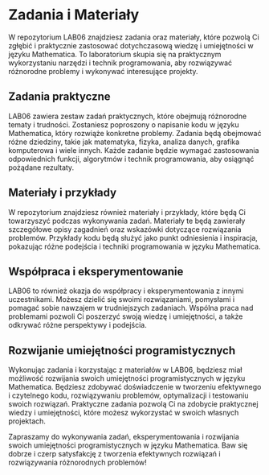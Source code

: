 # Zadania i Materiały

W repozytorium LAB06 znajdziesz zadania oraz materiały, które pozwolą Ci zgłębić i praktycznie zastosować dotychczasową wiedzę i umiejętności w języku Mathematica. To laboratorium skupia się na praktycznym wykorzystaniu narzędzi i technik programowania, aby rozwiązywać różnorodne problemy i wykonywać interesujące projekty.

## Zadania praktyczne
LAB06 zawiera zestaw zadań praktycznych, które obejmują różnorodne tematy i trudności. Zostaniesz poproszony o napisanie kodu w języku Mathematica, który rozwiąże konkretne problemy. Zadania będą obejmować różne dziedziny, takie jak matematyka, fizyka, analiza danych, grafika komputerowa i wiele innych. Każde zadanie będzie wymagać zastosowania odpowiednich funkcji, algorytmów i technik programowania, aby osiągnąć pożądane rezultaty.

## Materiały i przykłady
W repozytorium znajdziesz również materiały i przykłady, które będą Ci towarzyszyć podczas wykonywania zadań. Materiały te będą zawierały szczegółowe opisy zagadnień oraz wskazówki dotyczące rozwiązania problemów. Przykłady kodu będą służyć jako punkt odniesienia i inspiracja, pokazując różne podejścia i techniki programowania w języku Mathematica.

## Współpraca i eksperymentowanie
LAB06 to również okazja do współpracy i eksperymentowania z innymi uczestnikami. Możesz dzielić się swoimi rozwiązaniami, pomysłami i pomagać sobie nawzajem w trudniejszych zadaniach. Wspólna praca nad problemami pozwoli Ci poszerzyć swoją wiedzę i umiejętności, a także odkrywać różne perspektywy i podejścia.

## Rozwijanie umiejętności programistycznych
Wykonując zadania i korzystając z materiałów w LAB06, będziesz miał możliwość rozwijania swoich umiejętności programistycznych w języku Mathematica. Będziesz zdobywać doświadczenie w tworzeniu efektywnego i czytelnego kodu, rozwiązywaniu problemów, optymalizacji i testowaniu swoich rozwiązań. Praktyczne zadania pozwolą Ci na zdobycie praktycznej wiedzy i umiejętności, które możesz wykorzystać w swoich własnych projektach.

Zapraszamy do wykonywania zadań, eksperymentowania i rozwijania swoich umiejętności programistycznych w języku Mathematica. Baw się dobrze i czerp satysfakcję z tworzenia efektywnych rozwiązań i rozwiązywania różnorodnych problemów!
